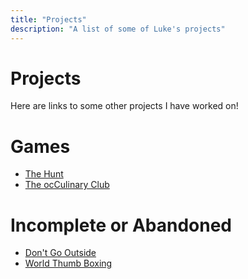 ```yaml
---
title: "Projects"
description: "A list of some of Luke's projects"
---
```


# Projects

Here are links to some other projects I have worked on!

<h1>Games</h1>

<ul>
<li><a class="buttonlink" href="/projects/thehunt">The Hunt</a></li>
<li><a class="buttonlink" href="/projects/occulinaryclub">The ocCulinary Club</a></li>
</ul>

<h1>Incomplete or Abandoned</h1>

<ul>
<li><a class="buttonlink" href="/projects/dontgooutside">Don't Go Outside</a></li>
<li><a class="buttonlink" href="/projects/worldthumbboxing">World Thumb Boxing</a></li>
</ul>
